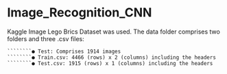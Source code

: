 # Image_Recognition_CNN
Kaggle Image Lego Brics Dataset was used.  The data folder comprises two folders and three .csv files: 
````````● Train: Comprises  4465 images in 16 classes 
````````● Test: Comprises 1914 images 
````````● Train.csv: 4466 (rows) x 2 (columns) including the headers 
````````● Test.csv: 1915 (rows) x 1 (columns) including the headers

